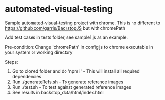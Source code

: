 # automated-visual-testing

Sample automated-visual-testing project with chrome. This is no different to https://github.com/garris/BackstopJS but with chromePath 

Add test cases in tests folder, see sample1.js as an example.

Pre-condition: 
Change 'chromePath' in config.js to chrome executable in your system or working directory

Steps:
1. Go to cloned folder and do 'npm i'  - This will install all required dependencies
2. Run ./generateRefs.sh  - To generate reference images
3. Run ./test.sh  - To test against generated reference images
4. See results in backstop_data/html/index.html


